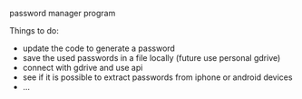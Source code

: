 password manager program 

Things to do: 
* update the code to generate a password
* save the used passwords in a file locally (future use personal gdrive)
* connect with gdrive and use api
* see if it is possible to extract passwords from iphone or android devices 
* ...